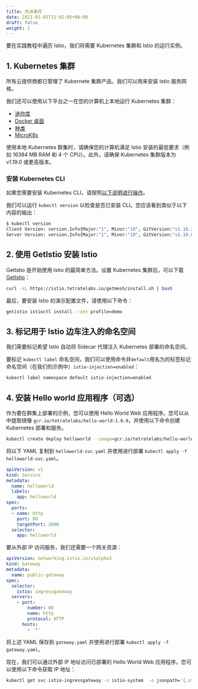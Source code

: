 ```yaml
---
title: 先决条件
date: 2021-01-01T11:02:05+06:00
draft: false
weight: 1
---
```


要在实践教程中遍历 Istio，我们将需要 Kubernetes 集群和 Istio 的运行实例。

## 1. Kubernetes 集群

所有云提供商都已管理了 Kubernete 集群产品，我们可以用来安装 Istio 服务网格。

我们还可以使用以下平台之一在您的计算机上本地运行 Kubernetes 集群：

- [迷你库](https://istio.io/latest/docs/setup/platform-setup/minikube/)
- [Docker 桌面](https://istio.io/latest/docs/setup/platform-setup/docker/)
- [种类](https://istio.io/latest/docs/setup/platform-setup/kind/)
- [MicroK8s](https://istio.io/latest/docs/setup/platform-setup/microk8s/)

使用本地 Kubernetes 群集时，请确保您的计算机满足 Istio 安装的最低要求（例如 16384 MB RAM 和 4 个 CPU）。此外，请确保 Kubernetes 集群版本为 v1.19.0 或更高版本。

### 安装 Kubernetes CLI

如果您需要安装 Kubernetes CLI，请按照[以下说明进行操作](https://kubernetes.io/docs/tasks/tools/install-kubectl/)。

我们可以运行 `kubectl version` 以检查是否已安装 CLI。您应该看到类似于以下内容的输出：

```bash
$ kubectl version
Client Version: version.Info{Major:"1", Minor:"19", GitVersion:"v1.19.2", GitCommit:"f5743093fd1c663cb0cbc89748f730662345d44d", GitTreeState:"clean", BuildDate:"2020-09-16T21:51:49Z", GoVersion:"go1.15.2", Compiler:"gc", Platform:"darwin/amd64"}
Server Version: version.Info{Major:"1", Minor:"19", GitVersion:"v1.19.0", GitCommit:"e19964183377d0ec2052d1f1fa930c4d7575bd50", GitTreeState:"clean", BuildDate:"2020-08-26T14:23:04Z", GoVersion:"go1.15", Compiler:"gc", Platform:"linux/amd64"}
```

## 2. 使用 GetIstio 安装 Istio

GetIstio 是开始使用 Istio 的最简单方法。设置 Kubernetes 集群后，可以下载 [GetIstio](https://getistio.io/)：

```sh
curl -sL https://istio.tetratelabs.io/getmesh/install.sh | bash
```

最后，要安装 Istio 的演示配置文件，请使用以下命令：

```sh
getistio istioctl install --set profile=demo
```

## 3. 标记用于 Istio 边车注入的命名空间

我们需要标记希望 Istio 自动将 Sidecar 代理注入 Kubernetes 部署的命名空间。

要标记 `kubectl label` 命名空间，我们可以使用命令并`default`用名为的标签标记命名空间（在我们的示例中）`istio-injection=enabled`：

```sh
kubectl label namespace default istio-injection=enabled
```

## 4. 安装 Hello world 应用程序（可选）

作为要在群集上部署的示例，您可以使用 Hello World Web 应用程序。您可以从中提取镜像 `gcr.io/tetratelabs/hello-world:1.0.0`，并使用以下命令创建 Kubernetes 部署和服务。

```sh
kubectl create deploy helloworld --image=gcr.io/tetratelabs/hello-world:1.0.0 --port=3000
```

将以下 YAML 复制到 `helloworld-svc.yaml` 并使用进行部署 `kubectl apply -f helloworld-svc.yaml`。

```yaml
apiVersion: v1
kind: Service
metadata:
  name: helloworld
  labels:
    app: helloworld
spec:
  ports:
  - name: http
    port: 80
    targetPort: 3000
  selector:
    app: helloworld
```

要从外部 IP 访问服务，我们还需要一个网关资源：

```yaml
apiVersion: networking.istio.io/v1alpha3
kind: Gateway
metadata:
  name: public-gateway
spec:
  selector:
    istio: ingressgateway
  servers:
    - port:
        number: 80
        name: http
        protocol: HTTP
      hosts:
        - '*'
```

将上述 YAML 保存到 `gateway.yaml` 并使用进行部署 `kubectl apply -f gateway.yaml`。

现在，我们可以通过外部 IP 地址访问已部署的 Hello World Web 应用程序。您可以使用以下命令获取 IP 地址：

```sh
kubectl get svc istio-ingressgateway -n istio-system  -o jsonpath='{.status.loadBalancer.ingress[0].ip}'
```

[
](http://localhost:1313/zh/istio-in-practice/)
